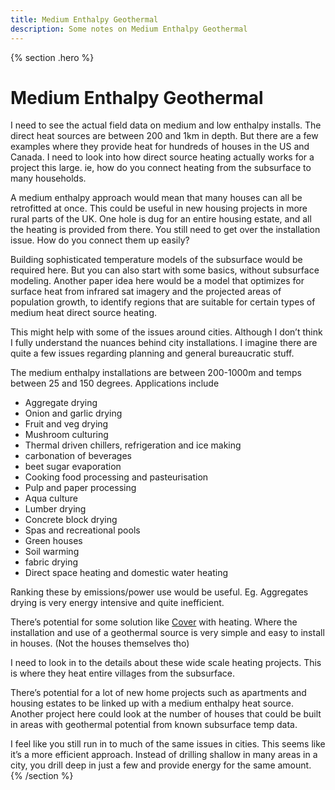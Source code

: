 ```yaml
---
title: Medium Enthalpy Geothermal
description: Some notes on Medium Enthalpy Geothermal
---
```


{% section .hero %}
# Medium Enthalpy Geothermal
I need to see the actual field data on medium and low enthalpy installs. The direct heat sources are between 200 and 1km in depth. But there are a few examples where they provide heat for hundreds of houses in the US and Canada. I need to look into how direct source heating actually works for a project this large. ie, how do you connect heating from the subsurface to many households.

A medium enthalpy approach would mean that many houses can all be retrofitted at once. This could be useful in new housing projects in more rural parts of the UK. One hole is dug for an entire housing estate, and all the heating is provided from there. You still need to get over the installation issue. How do you connect them up easily?

Building sophisticated temperature models of the subsurface would be required here. But you can also start with some basics, without subsurface modeling. Another paper idea here would be a model that optimizes for surface heat from infrared sat imagery and the projected areas of population growth, to identify regions that are suitable for certain types of medium heat direct source heating.

This might help with some of the issues around cities. Although I don’t think I fully understand the nuances behind city installations. I imagine there are quite a few issues regarding planning and general bureaucratic stuff.

The medium enthalpy installations are between 200-1000m and temps between 25 and 150 degrees. Applications include

- Aggregate drying
- Onion and garlic drying
- Fruit and veg drying
- Mushroom culturing
- Thermal driven chillers, refrigeration and ice making
- carbonation of beverages
- beet sugar evaporation
- Cooking food processing and pasteurisation
- Pulp and paper processing
- Aqua culture
- Lumber drying
- Concrete block drying
- Spas and recreational pools
- Green houses
- Soil warming
- fabric drying
- Direct space heating and domestic water heating

Ranking these by emissions/power use would be useful. Eg. Aggregates drying is very energy intensive and quite inefficient. 

There’s potential for some solution like [Cover](https://buildcover.com/) with heating. Where the installation and use of a geothermal source is very simple and easy to install in houses. (Not the houses themselves tho)

I need to look in to the details about these wide scale heating projects. This is where they heat entire villages from the subsurface.

There’s potential for a lot of new home projects such as apartments and housing estates to be linked up with a medium enthalpy heat source. Another project here could look at the number of houses that could be built in areas with geothermal potential from known subsurface temp data. 

I feel like you still run in to much of the same issues in cities. This seems like it’s a more efficient approach. Instead of drilling shallow in many areas in a city, you drill deep in just a few and provide energy for the same amount.
{% /section %}
